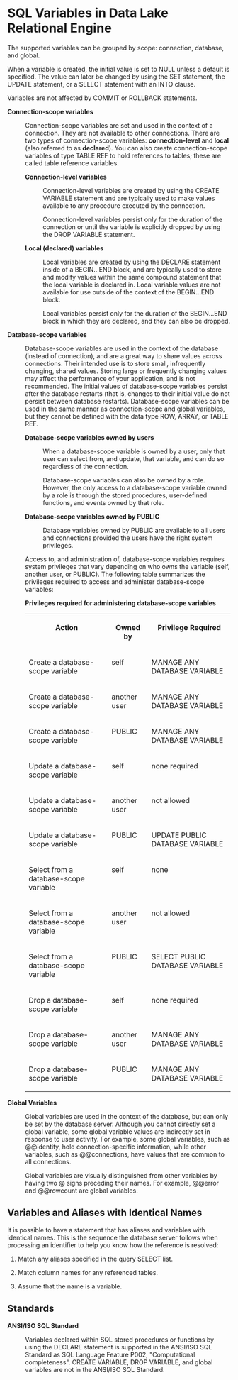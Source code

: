 <!-- loio81701ea56ce21014a58cbd85d49dfac9 -->

# SQL Variables in Data Lake Relational Engine

The supported variables can be grouped by scope: connection, database, and global.

When a variable is created, the initial value is set to NULL unless a default is specified. The value can later be changed by using the SET statement, the UPDATE statement, or a SELECT statement with an INTO clause.

Variables are not affected by COMMIT or ROLLBACK statements.


<dl>
<dt><b>

Connection-scope variables

</b></dt>
<dd>

Connection-scope variables are set and used in the context of a connection. They are not available to other connections. There are two types of connection-scope variables: **connection-level** and **local** \(also referred to as **declared**\). You can also create connection-scope variables of type TABLE REF to hold references to tables; these are called table reference variables.


<dl>
<dt><b>

Connection-level variables

</b></dt>
<dd>

Connection-level variables are created by using the CREATE VARIABLE statement and are typically used to make values available to any procedure executed by the connection.

Connection-level variables persist only for the duration of the connection or until the variable is explicitly dropped by using the DROP VARIABLE statement.



</dd>
</dl>


<dl>
<dt><b>

Local \(declared\) variables

</b></dt>
<dd>

Local variables are created by using the DECLARE statement inside of a BEGIN...END block, and are typically used to store and modify values within the same compound statement that the local variable is declared in. Local variable values are not available for use outside of the context of the BEGIN...END block.

Local variables persist only for the duration of the BEGIN...END block in which they are declared, and they can also be dropped.



</dd>
</dl>



</dd><dt><b>

Database-scope variables

</b></dt>
<dd>

Database-scope variables are used in the context of the database \(instead of connection\), and are a great way to share values across connections. Their intended use is to store small, infrequently changing, shared values. Storing large or frequently changing values may affect the performance of your application, and is not recommended. The initial values of database-scope variables persist after the database restarts \(that is, changes to their initial value do not persist between database restarts\). Database-scope variables can be used in the same manner as connection-scope and global variables, but they cannot be defined with the data type ROW, ARRAY, or TABLE REF.


<dl>
<dt><b>

Database-scope variables owned by users

</b></dt>
<dd>

When a database-scope variable is owned by a user, only that user can select from, and update, that variable, and can do so regardless of the connection.

Database-scope variables can also be owned by a role. However, the only access to a database-scope variable owned by a role is through the stored procedures, user-defined functions, and events owned by that role.



</dd><dt><b>

Database-scope variables owned by PUBLIC

</b></dt>
<dd>

Database variables owned by PUBLIC are available to all users and connections provided the users have the right system privileges.



</dd>
</dl>

Access to, and administration of, database-scope variables requires system privileges that vary depending on who owns the variable \(self, another user, or PUBLIC\). The following table summarizes the privileges required to access and administer database-scope variables:

**Privileges required for administering database-scope variables**


<table>
<tr>
<th valign="top">

Action



</th>
<th valign="top">

Owned by



</th>
<th valign="top">

Privilege Required



</th>
</tr>
<tr>
<td valign="top">

Create a database-scope variable



</td>
<td valign="top">

self



</td>
<td valign="top">

MANAGE ANY DATABASE VARIABLE



</td>
</tr>
<tr>
<td valign="top">

Create a database-scope variable



</td>
<td valign="top">

another user



</td>
<td valign="top">

MANAGE ANY DATABASE VARIABLE



</td>
</tr>
<tr>
<td valign="top">

Create a database-scope variable



</td>
<td valign="top">

PUBLIC



</td>
<td valign="top">

MANAGE ANY DATABASE VARIABLE



</td>
</tr>
<tr>
<td valign="top">

Update a database-scope variable



</td>
<td valign="top">

self



</td>
<td valign="top">

none required



</td>
</tr>
<tr>
<td valign="top">

Update a database-scope variable



</td>
<td valign="top">

another user



</td>
<td valign="top">

not allowed



</td>
</tr>
<tr>
<td valign="top">

Update a database-scope variable



</td>
<td valign="top">

PUBLIC



</td>
<td valign="top">

UPDATE PUBLIC DATABASE VARIABLE



</td>
</tr>
<tr>
<td valign="top">

Select from a database-scope variable



</td>
<td valign="top">

self



</td>
<td valign="top">

none



</td>
</tr>
<tr>
<td valign="top">

Select from a database-scope variable



</td>
<td valign="top">

another user



</td>
<td valign="top">

not allowed



</td>
</tr>
<tr>
<td valign="top">

Select from a database-scope variable



</td>
<td valign="top">

PUBLIC



</td>
<td valign="top">

SELECT PUBLIC DATABASE VARIABLE



</td>
</tr>
<tr>
<td valign="top">

Drop a database-scope variable



</td>
<td valign="top">

self



</td>
<td valign="top">

none required



</td>
</tr>
<tr>
<td valign="top">

Drop a database-scope variable



</td>
<td valign="top">

another user



</td>
<td valign="top">

MANAGE ANY DATABASE VARIABLE



</td>
</tr>
<tr>
<td valign="top">

Drop a database-scope variable



</td>
<td valign="top">

PUBLIC



</td>
<td valign="top">

MANAGE ANY DATABASE VARIABLE



</td>
</tr>
</table>



</dd><dt><b>

Global Variables

</b></dt>
<dd>

Global variables are used in the context of the database, but can only be set by the database server. Although you cannot directly set a global variable, some global variable values are indirectly set in response to user activity. For example, some global variables, such as @@identity, hold connection-specific information, while other variables, such as @@connections, have values that are common to all connections.

Global variables are visually distinguished from other variables by having two @ signs preceding their names. For example, @@error and @@rowcount are global variables.



</dd>
</dl>



## Variables and Aliases with Identical Names

It is possible to have a statement that has aliases and variables with identical names. This is the sequence the database server follows when processing an identifier to help you know how the reference is resolved:

1.  Match any aliases specified in the query SELECT list.

2.  Match column names for any referenced tables.

3.  Assume that the name is a variable.




## Standards


<dl>
<dt><b>

ANSI/ISO SQL Standard

</b></dt>
<dd>

Variables declared within SQL stored procedures or functions by using the DECLARE statement is supported in the ANSI/ISO SQL Standard as SQL Language Feature P002, "Computational completeness". CREATE VARIABLE, DROP VARIABLE, and global variables are not in the ANSI/ISO SQL Standard.



</dd>
</dl>

